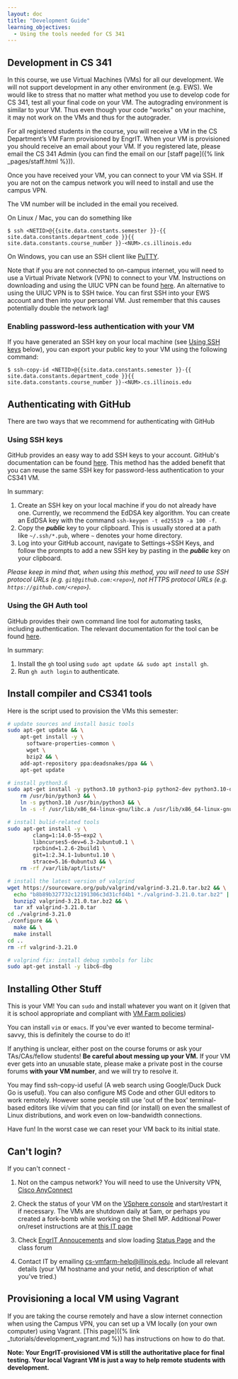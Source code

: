 ```yaml
---
layout: doc
title: "Development Guide"
learning_objectives:
  - Using the tools needed for CS 341
---
```


## Development in CS 341
In this course, we use Virtual Machines (VMs) for all our development. We will not support development in any other environment (e.g. EWS). We would like to stress that no matter what method you use to develop code for CS 341, test all your final code on your VM. The autograding environment is similar to your VM. Thus even though your code "works" on your machine, it may not work on the VMs and thus for the autograder.

For all registered students in the course, you will receive a VM in the CS Department’s VM Farm provisioned by EngrIT. When your VM is provisioned you should receive an email about your VM. If you registered late, please email the CS 341 Admin (you can find the email on our [staff page]({% link _pages/staff.html %})).

Once you have received your VM, you can connect to your VM via SSH. 
If you are not on the campus network you will need to install and use the campus VPN.

The VM number will be included in the email you received.

On Linux / Mac, you can do something like
```console
$ ssh <NETID>@{{site.data.constants.semester }}-{{ site.data.constants.department_code }}{{ site.data.constants.course_number }}-<NUM>.cs.illinois.edu
```

On Windows, you can use an SSH client like [PuTTY](https://www.putty.org/).

Note that if you are not connected to on-campus internet, you will need to use a Virtual Private Network (VPN) to connect to your VM. Instructions on downloading and using the UIUC VPN can be found [here](https://answers.uillinois.edu/illinois/98773). An alternative to using the UIUC VPN is to SSH twice. You can first SSH into your EWS account and then into your personal VM. Just remember that this causes potentially double the network lag!

### Enabling password-less authentication with your VM

If you have generated an SSH key on your local machine (see [Using SSH keys](#using-ssh-keys) below), you can export your public key to your VM using the following command:
```console
$ ssh-copy-id <NETID>@{{site.data.constants.semester }}-{{ site.data.constants.department_code }}{{ site.data.constants.course_number }}-<NUM>.cs.illinois.edu
```

## Authenticating with GitHub

There are two ways that we recommend for authenticating with GitHub

### Using SSH keys

GitHub provides an easy way to add SSH keys to your account. GitHub's documentation can be found [here](https://docs.github.com/en/authentication/connecting-to-github-with-ssh/adding-a-new-ssh-key-to-your-github-account?platform=linux). This method has the added benefit that you can reuse the same SSH key for password-less authentication to your CS341 VM.

In summary:

1. Create an SSH key on your local machine if you do not already have one. Currently, we recommend the EdDSA key algorithm. You can create an EdDSA key with the command `ssh-keygen -t ed25519 -a 100 -f`.
2. Copy the ***public*** key to your clipboard. This is usually stored at a path like `~/.ssh/*.pub`, where `~` denotes your home directory.
3. Log into your GitHub account, navigate to Settings->SSH Keys, and follow the prompts to add a new SSH key by pasting in the ***public*** key on your clipboard.

_Please keep in mind that, when using this method, you will need to use SSH protocol URLs (e.g. `git@github.com:<repo>`), not HTTPS protocol URLs (e.g. `https://github.com/<repo>`)_.

### Using the GH Auth tool

GitHub provides their own command line tool for automating tasks, including authentication. The relevant documentation for the tool can be found [here](https://cli.github.com/manual/gh_auth_login).

In summary:

1. Install the `gh` tool using `sudo apt update && sudo apt install gh`.
2. Run `gh auth login` to authenticate.

## Install compiler and CS341 tools

Here is the script used to provision the VMs this semester:

```sh
# update sources and install basic tools
sudo apt-get update && \
    apt-get install -y \
      software-properties-common \
      wget \
      bzip2 && \
    add-apt-repository ppa:deadsnakes/ppa && \
    apt-get update

# install python3.6
sudo apt-get install -y python3.10 python3-pip python2-dev python3.10-dev cmake iproute2 && \
    rm /usr/bin/python3 && \
    ln -s python3.10 /usr/bin/python3 && \
    ln -s -f /usr/lib/x86_64-linux-gnu/libc.a /usr/lib/x86_64-linux-gnu/liblibc.a

# install bulid-related tools
sudo apt-get install -y \
        clang=1:14.0-55~exp2 \
        libncurses5-dev=6.3-2ubuntu0.1 \
        rpcbind=1.2.6-2build1 \
        git=1:2.34.1-1ubuntu1.10 \
        strace=5.16-0ubuntu3 && \
    rm -rf /var/lib/apt/lists/*

# install the latest version of valgrind
wget https://sourceware.org/pub/valgrind/valgrind-3.21.0.tar.bz2 && \
  echo "b8b89b327732c12191306c3d31cfd4b1 *./valgrind-3.21.0.tar.bz2" | md5sum -c - && \
  bunzip2 valgrind-3.21.0.tar.bz2 && \
  tar xf valgrind-3.21.0.tar
cd ./valgrind-3.21.0
./configure && \
  make && \
  make install
cd ..
rm -rf valgrind-3.21.0

# valgrind fix: install debug symbols for libc
sudo apt-get install -y libc6-dbg
```

## Installing Other Stuff

This is your VM! You can `sudo` and install whatever you want on it (given that it is school appropriate and compliant with [VM Farm policies](https://answers.uillinois.edu/illinois.engineering/page.php?id=104597))

You can install `vim` or `emacs`. If you've ever wanted to become terminal-savvy, this is definitely the course to do it!

If anything is unclear, either post on the course forums or ask your TAs/CAs/fellow students! **Be careful about messing up your VM.** If your VM ever gets into an unusable state, please make a private post in the course forums **with your VM number**, and we will try to resolve it.


You may find ssh-copy-id useful (A web search using Google/Duck Duck Go is useful). You can also configure MS Code and other GUI editors to work remotely. However some people still use 'out of the box' terminal-based editors like vi/vim that you can find (or install) on even the smallest of Linux distributions, and work even on low-bandwidth connections.

Have fun! In the worst case we can reset your VM back to its initial state.

## Can't login?

If you can't connect -

1. Not on the campus network? You will need to use the University VPN, [Cisco AnyConnect](https://answers.uillinois.edu/illinois/page.php?id=47507)

2. Check the status of your VM on the [VSphere console](https://vc.cs.illinois.edu/) and start/restart it if necessary. The VMs are shutdown daily at 5am, or perhaps you created a fork-bomb while working on the Shell MP. Additional Power on/reset instructions are at [this IT page](https://answers.uillinois.edu/illinois.engineering/page.php?id=108475)

3. Check [EngrIT Annoucements](https://status.engineering.illinois.edu/announcements.asp) and slow loading [Status Page](https://status.engineering.illinois.edu/) and the class forum

4. Contact IT by emailing [cs-vmfarm-help@illinois.edu](mail:cs-vmfarm-help@illinois.edu). Include all relevant details (your VM hostname and your netid, and description of what you've tried.)


## Provisioning a local VM using Vagrant

If you are taking the course remotely and have a slow internet connection when using the Campus VPN, you can set up a VM locally (on your own computer) using Vagrant. [This page]({% link _tutorials/development_vagrant.md %}) has instructions on how to do that.

**Note: Your EngrIT-provisioned VM is still the authoritative place for final testing. Your local Vagrant VM is just a way to help remote students with development.**
